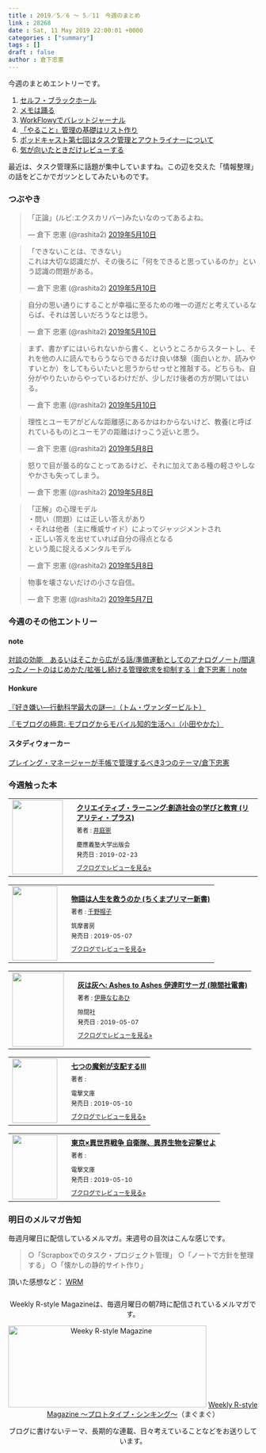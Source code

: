 ```yaml
---
title : 2019／5／6 〜 5／11　今週のまとめ
link : 28268
date : Sat, 11 May 2019 22:00:01 +0000
categories : ["summary"]
tags : []
draft : false
author : 倉下忠憲
---
```



今週のまとめエントリーです。
 
<ol>
<li><a href="https://rashita.net/blog/?p=28214">セルフ・ブラックホール</a></li>
<li><a href="https://rashita.net/blog/?p=28219">メモは踊る</a></li>
<li><a href="https://rashita.net/blog/?p=28232">WorkFlowyでバレットジャーナル</a></li>
<li><a href="https://rashita.net/blog/?p=28249">「やること」管理の基礎はリスト作り</a></li>
<li><a href="https://rashita.net/blog/?p=28254">ポッドキャスト第七回はタスク管理とアウトライナーについて</a></li>
<li><a href="https://rashita.net/blog/?p=28262">気が向いたときだけレビューする</a></li>
</ol>

最近は、タスク管理系に話題が集中していますね。この辺を交えた「情報整理」の話をどこかでガツンとしてみたいものです。

<h3>つぶやき</h3>

<blockquote class="twitter-tweet" data-lang="ja"><p lang="ja" dir="ltr">「正論」(ルビ:エクスカリバー)みたいなのってあるよね。</p>&mdash; 倉下 忠憲 (@rashita2) <a href="https://twitter.com/rashita2/status/1126839767201566721?ref_src=twsrc%5Etfw">2019年5月10日</a></blockquote>
<script async src="https://platform.twitter.com/widgets.js" charset="utf-8"></script>

<blockquote class="twitter-tweet" data-lang="ja"><p lang="ja" dir="ltr">「できないことは、できない」<br>これは大切な認識だが、その後ろに「何をできると思っているのか」という認識の問題がある。</p>&mdash; 倉下 忠憲 (@rashita2) <a href="https://twitter.com/rashita2/status/1126788116721758209?ref_src=twsrc%5Etfw">2019年5月10日</a></blockquote>
<script async src="https://platform.twitter.com/widgets.js" charset="utf-8"></script>

<blockquote class="twitter-tweet" data-lang="ja"><p lang="ja" dir="ltr">自分の思い通りにすることが幸福に至るための唯一の道だと考えているならば、それは苦しいだろうなとは思う。</p>&mdash; 倉下 忠憲 (@rashita2) <a href="https://twitter.com/rashita2/status/1126784844241850369?ref_src=twsrc%5Etfw">2019年5月10日</a></blockquote>
<script async src="https://platform.twitter.com/widgets.js" charset="utf-8"></script>

<blockquote class="twitter-tweet" data-lang="ja"><p lang="ja" dir="ltr">まず、書かずにはいられないから書く、というところからスタートし、それを他の人に読んでもらうならできるだけ良い体験（面白いとか、読みやすいとか）をしてもらいたいと思うからせっせと推敲する。どちらも、自分がやりたいからやっているわけだが、少しだけ後者の方が開いてはいる。</p>&mdash; 倉下 忠憲 (@rashita2) <a href="https://twitter.com/rashita2/status/1126670572555866112?ref_src=twsrc%5Etfw">2019年5月10日</a></blockquote>
<script async src="https://platform.twitter.com/widgets.js" charset="utf-8"></script>

<blockquote class="twitter-tweet" data-lang="ja"><p lang="ja" dir="ltr">理性とユーモアがどんな距離感にあるかはわからないけど、教養(と呼ばれているもの)とユーモアの距離はけっこう近いと思う。</p>&mdash; 倉下 忠憲 (@rashita2) <a href="https://twitter.com/rashita2/status/1126132457906982912?ref_src=twsrc%5Etfw">2019年5月8日</a></blockquote>
<script async src="https://platform.twitter.com/widgets.js" charset="utf-8"></script>

<blockquote class="twitter-tweet" data-lang="ja"><p lang="ja" dir="ltr">怒りで目が曇る的なことってあるけど、それに加えてある種の軽さやしなやかさも失ってしまう。</p>&mdash; 倉下 忠憲 (@rashita2) <a href="https://twitter.com/rashita2/status/1126130907092402176?ref_src=twsrc%5Etfw">2019年5月8日</a></blockquote>
<script async src="https://platform.twitter.com/widgets.js" charset="utf-8"></script>

<blockquote class="twitter-tweet" data-lang="ja"><p lang="ja" dir="ltr">「正解」の心理モデル<br>・問い（問題）には正しい答えがあり<br>・それは他者（主に権威サイド）によってジャッジメントされ<br>・正しい答えを出せていれば自分の得点となる<br>という風に捉えるメンタルモデル</p>&mdash; 倉下 忠憲 (@rashita2) <a href="https://twitter.com/rashita2/status/1125918670109077505?ref_src=twsrc%5Etfw">2019年5月8日</a></blockquote>
<script async src="https://platform.twitter.com/widgets.js" charset="utf-8"></script>

<blockquote class="twitter-tweet" data-lang="ja"><p lang="ja" dir="ltr">物事を壊さないだけの小さな自信。</p>&mdash; 倉下 忠憲 (@rashita2) <a href="https://twitter.com/rashita2/status/1125623823322177536?ref_src=twsrc%5Etfw">2019年5月7日</a></blockquote>
<script async src="https://platform.twitter.com/widgets.js" charset="utf-8"></script>

<h3>今週のその他エントリー</h3>

<H4>note</H4>

<a href="https://note.mu/rashita/n/n97aa0e800cf8">対談の効能　あるいはそこから広がる話/準備運動としてのアナログノート/間違ったノートのはじめかた/拡張し続ける管理欲求を抑制する｜倉下忠憲｜note</a>

<H4>Honkure</H4>

<a href="http://honkure.net/rbook/archives/3032">『好き嫌い―行動科学最大の謎―』（トム・ヴァンダービルト）</a>

<a href="http://honkure.net/rbook/archives/3039">『モブログの極意: モブログからモバイル知的生活へ』（小田やかた）</a>

<H4>スタディウォーカー</H4>

<a href="https://studywalker.jp/skillup/article/185793/">プレイング・マネージャーが手帳で管理するべき3つのテーマ/倉下忠憲</a>

<H3>今週触った本</H3>

<div class="booklog_html"><table><tr><td class="booklog_html_image"><a href="https://www.amazon.co.jp/%E3%82%AF%E3%83%AA%E3%82%A8%E3%82%A4%E3%83%86%E3%82%A3%E3%83%96%E3%83%BB%E3%83%A9%E3%83%BC%E3%83%8B%E3%83%B3%E3%82%B0-%E5%89%B5%E9%80%A0%E7%A4%BE%E4%BC%9A%E3%81%AE%E5%AD%A6%E3%81%B3%E3%81%A8%E6%95%99%E8%82%B2-%E3%83%AA%E3%82%A2%E3%83%AA%E3%83%86%E3%82%A3%E3%83%BB%E3%83%97%E3%83%A9%E3%82%B9-%E4%BA%95%E5%BA%AD-%E5%B4%87/dp/4766425723?SubscriptionId=0AVSM5SVKRWTFMG7ZR82&tag=rashita1000-22&linkCode=xm2&camp=2025&creative=165953&creativeASIN=4766425723" target="_blank"><img src="https://images-fe.ssl-images-amazon.com/images/I/41JlirVV6fL._SL160_.jpg" width="102" height="150" style="border:0;border-radius:0;" /></a></td><td class="booklog_html_info" style="padding-left:20px;"><div class="booklog_html_title" style="margin-bottom:10px;font-size:14px;font-weight:bold;"><a href="https://www.amazon.co.jp/%E3%82%AF%E3%83%AA%E3%82%A8%E3%82%A4%E3%83%86%E3%82%A3%E3%83%96%E3%83%BB%E3%83%A9%E3%83%BC%E3%83%8B%E3%83%B3%E3%82%B0-%E5%89%B5%E9%80%A0%E7%A4%BE%E4%BC%9A%E3%81%AE%E5%AD%A6%E3%81%B3%E3%81%A8%E6%95%99%E8%82%B2-%E3%83%AA%E3%82%A2%E3%83%AA%E3%83%86%E3%82%A3%E3%83%BB%E3%83%97%E3%83%A9%E3%82%B9-%E4%BA%95%E5%BA%AD-%E5%B4%87/dp/4766425723?SubscriptionId=0AVSM5SVKRWTFMG7ZR82&tag=rashita1000-22&linkCode=xm2&camp=2025&creative=165953&creativeASIN=4766425723" target="_blank">クリエイティブ・ラーニング:創造社会の学びと教育 (リアリティ・プラス)</a></div><div style="margin-bottom:10px;"><div class="booklog_html_author" style="margin-bottom:15px;font-size:12px;;line-height:1.2em">著者 : <a href="https://booklog.jp/author/%E4%BA%95%E5%BA%AD%E5%B4%87" target="_blank">井庭崇</a></div><div class="booklog_html_manufacturer" style="margin-bottom:5px;font-size:12px;;line-height:1.2em">慶應義塾大学出版会</div><div class="booklog_html_release" style="font-size:12px;;line-height:1.2em">発売日 : 2019-02-23</div></div><div class="booklog_html_link_amazon"><a href="https://booklog.jp/item/1/4766425723" style="font-size:12px;" target="_blank">ブクログでレビューを見る»</a></div></td></tr></table></div>


<div class="booklog_html"><table><tr><td class="booklog_html_image"><a href="https://www.amazon.co.jp/%E7%89%A9%E8%AA%9E%E3%81%AF%E4%BA%BA%E7%94%9F%E3%82%92%E6%95%91%E3%81%86%E3%81%AE%E3%81%8B-%E3%81%A1%E3%81%8F%E3%81%BE%E3%83%97%E3%83%AA%E3%83%9E%E3%83%BC%E6%96%B0%E6%9B%B8-%E5%8D%83%E9%87%8E-%E5%B8%BD%E5%AD%90/dp/4480683518?SubscriptionId=0AVSM5SVKRWTFMG7ZR82&tag=rashita1000-22&linkCode=xm2&camp=2025&creative=165953&creativeASIN=4480683518" target="_blank"><img src="https://images-fe.ssl-images-amazon.com/images/I/41-v-U84OFL._SL160_.jpg" width="91" height="150" style="border:0;border-radius:0;" /></a></td><td class="booklog_html_info" style="padding-left:20px;"><div class="booklog_html_title" style="margin-bottom:10px;font-size:14px;font-weight:bold;"><a href="https://www.amazon.co.jp/%E7%89%A9%E8%AA%9E%E3%81%AF%E4%BA%BA%E7%94%9F%E3%82%92%E6%95%91%E3%81%86%E3%81%AE%E3%81%8B-%E3%81%A1%E3%81%8F%E3%81%BE%E3%83%97%E3%83%AA%E3%83%9E%E3%83%BC%E6%96%B0%E6%9B%B8-%E5%8D%83%E9%87%8E-%E5%B8%BD%E5%AD%90/dp/4480683518?SubscriptionId=0AVSM5SVKRWTFMG7ZR82&tag=rashita1000-22&linkCode=xm2&camp=2025&creative=165953&creativeASIN=4480683518" target="_blank">物語は人生を救うのか (ちくまプリマー新書)</a></div><div style="margin-bottom:10px;"><div class="booklog_html_author" style="margin-bottom:15px;font-size:12px;;line-height:1.2em">著者 : <a href="https://booklog.jp/author/%E5%8D%83%E9%87%8E%E5%B8%BD%E5%AD%90" target="_blank">千野帽子</a></div><div class="booklog_html_manufacturer" style="margin-bottom:5px;font-size:12px;;line-height:1.2em">筑摩書房</div><div class="booklog_html_release" style="font-size:12px;;line-height:1.2em">発売日 : 2019-05-07</div></div><div class="booklog_html_link_amazon"><a href="https://booklog.jp/item/1/4480683518" style="font-size:12px;" target="_blank">ブクログでレビューを見る»</a></div></td></tr></table></div>


<div class="booklog_html"><table><tr><td class="booklog_html_image"><a href="https://www.amazon.co.jp/%E7%81%B0%E3%81%AF%E7%81%B0%E3%81%B8-Ashes-%E4%BC%8A%E9%81%94%E7%94%BA%E3%82%B5%E3%83%BC%E3%82%AC-%E9%9A%99%E9%96%93%E7%A4%BE%E9%9B%BB%E6%9B%B8-ebook/dp/B07R6SYQF3?SubscriptionId=0AVSM5SVKRWTFMG7ZR82&tag=rashita1000-22&linkCode=xm2&camp=2025&creative=165953&creativeASIN=B07R6SYQF3" target="_blank"><img src="https://images-fe.ssl-images-amazon.com/images/I/517RZsAvnqL._SL160_.jpg" width="104" height="150" style="border:0;border-radius:0;" /></a></td><td class="booklog_html_info" style="padding-left:20px;"><div class="booklog_html_title" style="margin-bottom:10px;font-size:14px;font-weight:bold;"><a href="https://www.amazon.co.jp/%E7%81%B0%E3%81%AF%E7%81%B0%E3%81%B8-Ashes-%E4%BC%8A%E9%81%94%E7%94%BA%E3%82%B5%E3%83%BC%E3%82%AC-%E9%9A%99%E9%96%93%E7%A4%BE%E9%9B%BB%E6%9B%B8-ebook/dp/B07R6SYQF3?SubscriptionId=0AVSM5SVKRWTFMG7ZR82&tag=rashita1000-22&linkCode=xm2&camp=2025&creative=165953&creativeASIN=B07R6SYQF3" target="_blank">灰は灰へ: Ashes to Ashes 伊達町サーガ (隙間社電書)</a></div><div style="margin-bottom:10px;"><div class="booklog_html_author" style="margin-bottom:15px;font-size:12px;;line-height:1.2em">著者 : <a href="https://booklog.jp/author/%E4%BC%8A%E8%97%A4%E3%81%AA%E3%82%80%E3%81%82%E3%81%B2" target="_blank">伊藤なむあひ</a></div><div class="booklog_html_manufacturer" style="margin-bottom:5px;font-size:12px;;line-height:1.2em">隙間社</div><div class="booklog_html_release" style="font-size:12px;;line-height:1.2em">発売日 : 2019-05-07</div></div><div class="booklog_html_link_amazon"><a href="https://booklog.jp/item/1/B07R6SYQF3" style="font-size:12px;" target="_blank">ブクログでレビューを見る»</a></div></td></tr></table></div>

<div class="booklog_html"><table><tr><td class="booklog_html_image"><a href="http://ck.jp.ap.valuecommerce.com/servlet/referral?sid=2624063&pid=881626690&vc_url=https%3A%2F%2Fbookwalker.jp%2Fde6af61a62-e9e4-4c1f-82a8-f96b0b51733a%2F" target="_blank"><img src="https://c.bookwalker.jp/thumbnailImage_3354448.jpg" width="91" height="130" style="border:0;border-radius:0;" /></a></td><td class="booklog_html_info" style="padding-left:20px;"><div class="booklog_html_title" style="margin-bottom:10px;font-size:14px;font-weight:bold;"><a href="http://ck.jp.ap.valuecommerce.com/servlet/referral?sid=2624063&pid=881626690&vc_url=https%3A%2F%2Fbookwalker.jp%2Fde6af61a62-e9e4-4c1f-82a8-f96b0b51733a%2F" target="_blank">七つの魔剣が支配するIII</a></div><div style="margin-bottom:10px;"><div class="booklog_html_author" style="margin-bottom:15px;font-size:12px;;line-height:1.2em">著者 : </div><div class="booklog_html_manufacturer" style="margin-bottom:5px;font-size:12px;;line-height:1.2em">電撃文庫</div><div class="booklog_html_release" style="font-size:12px;;line-height:1.2em">発売日 : 2019-05-10</div></div><div class="booklog_html_link_amazon"><a href="https://booklog.jp/item/17/6fddc5d36be8be42" style="font-size:12px;" target="_blank">ブクログでレビューを見る»</a></div></td></tr></table></div>


<div class="booklog_html"><table><tr><td class="booklog_html_image"><a href="http://ck.jp.ap.valuecommerce.com/servlet/referral?sid=2624063&pid=881626690&vc_url=https%3A%2F%2Fbookwalker.jp%2Fdeec1afba6-3e48-470b-927e-350cbdfe0d60%2F" target="_blank"><img src="https://c.bookwalker.jp/thumbnailImage_3350970.jpg" width="91" height="130" style="border:0;border-radius:0;" /></a></td><td class="booklog_html_info" style="padding-left:20px;"><div class="booklog_html_title" style="margin-bottom:10px;font-size:14px;font-weight:bold;"><a href="http://ck.jp.ap.valuecommerce.com/servlet/referral?sid=2624063&pid=881626690&vc_url=https%3A%2F%2Fbookwalker.jp%2Fdeec1afba6-3e48-470b-927e-350cbdfe0d60%2F" target="_blank">東京×異世界戦争	自衛隊、異界生物を迎撃せよ</a></div><div style="margin-bottom:10px;"><div class="booklog_html_author" style="margin-bottom:15px;font-size:12px;;line-height:1.2em">著者 : </div><div class="booklog_html_manufacturer" style="margin-bottom:5px;font-size:12px;;line-height:1.2em">電撃文庫</div><div class="booklog_html_release" style="font-size:12px;;line-height:1.2em">発売日 : 2019-05-10</div></div><div class="booklog_html_link_amazon"><a href="https://booklog.jp/item/17/d57771b223486043" style="font-size:12px;" target="_blank">ブクログでレビューを見る»</a></div></td></tr></table></div>

<h3>明日のメルマガ告知</h3>

毎週月曜日に配信しているメルマガ。来週号の目次はこんな感じです。

<blockquote>
○「Scrapboxでのタスク・プロジェクト管理」
○「ノートで方針を整理する」
○「懐かしの静的サイト作り」
</blockquote>

頂いた感想など：
<a class="twitter-timeline"  href="https://twitter.com/rashita2/timelines/427262290753097729"  data-widget-id="427265271171010561">WRM</a>
    <script>!function(d,s,id){var js,fjs=d.getElementsByTagName(s)[0],p=/^http:/.test(d.location)?'http':'https';if(!d.getElementById(id)){js=d.createElement(s);js.id=id;js.src=p+"://platform.twitter.com/widgets.js";fjs.parentNode.insertBefore(js,fjs);}}(document,"script","twitter-wjs");</script>


<div style="text-align:center;margin-top:25px;">
Weekly R-style Magazineは、毎週月曜日の朝7時に配信されているメルマガです。

<a href="http://www.mag2.com/m/0001185133.html" target="_blank"><img src="https://rashita.net/blog/wp-content/uploads/2010/09/mmbanner.jpg" alt="Weeky R-style Magazine" width="400" height="165" class="alignnone size-full wp-image-12201" /></a>
<a href="http://www.mag2.com/m/0001185133.html" target="_blank">Weekly R-style Magazine ～プロトタイプ・シンキング～</a>（まぐまぐ）

ブログに書けないテーマ、長期的な連載、日々考えていることなどをお送りしています。
</div> 
